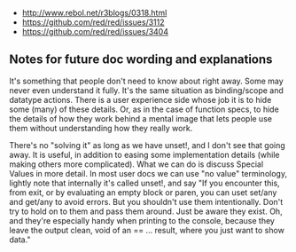- http://www.rebol.net/r3blogs/0318.html
- https://github.com/red/red/issues/3112
- https://github.com/red/red/issues/3404

## Notes for future doc wording and explanations

It's something that people don't need to know about right away. Some may never even understand it fully. It's the same situation as binding/scope and datatype actions. There is a user experience side whose job it is to hide some (many) of these details. Or, as in the case of function specs, to hide the details of how they work behind a mental image that lets people use them without understanding how they really work.

There's no "solving it" as long as we have unset!, and I don't see that going away. It is useful, in addition to easing some implementation details (while making others more complicated). What we can do is discuss Special Values in more detail. In most user docs we can use "no value" terminology, lightly note that internally it's called unset!, and say "If you encounter this, from exit, or by evaluating an empty block or paren, you can uset set/any and get/any to avoid errors. But you shouldn't use them intentionally. Don't try to hold on to them and pass them around. Just be aware they exist. Oh, and they're especially handy when printing to the console, because they leave the output clean, void of an == ... result, where you just want to show data."
